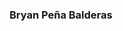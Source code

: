 ### Bryan Peña Balderas

<!--
**bryanbalderas/bryanbalderas** is a ✨ _special_ ✨ repository because its `README.md` (this file) appears on your GitHub profile.

- Age = 21

- Career = Computer Systems Engineer 

- Programming Languages = ['Python','JavaScript','VB .NET','C#','Java']

- Frameworks = ['Angular','Django','.NET Core']

- Databases = ['SQL Server','MySQL','MongoDB','Firebase']

- MobileDEV = ['Unity 3D','Android Studio']

- Languages = {'Spanish':'Native','English':'B2']

- Hobbies = ['Play videogames','Read manga','Watch movies and series']

- Experience = {'.NET developer':'2 Years'}

- Favorite_Tech = ['Web development','Mobile applications','Augmented and Virtual Reality']

Contact:

bryan_a21@live.com.mx

[LinkedIn](https://www.linkedin.com/in/bryan-balderas-07196a172/)
